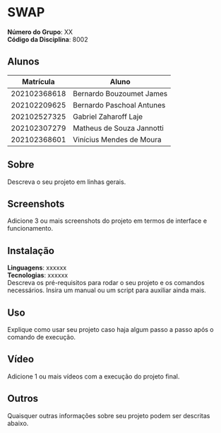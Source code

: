 # SWAP

**Número do Grupo**: XX<br>
**Código da Disciplina**: 8002<br>

## Alunos
|Matrícula | Aluno |
| -- | -- |
| 202102368618 | Bernardo Bouzoumet James |
| 202102209625 | Bernardo Paschoal Antunes |
| 202102527325 | Gabriel Zaharoff Laje |
| 202102307279 | Matheus de Souza Jannotti |
| 202102368601 | Vinícius Mendes de Moura |

## Sobre 
Descreva o seu projeto em linhas gerais. 

## Screenshots
Adicione 3 ou mais screenshots do projeto em termos de interface e funcionamento.

## Instalação 
**Linguagens**: xxxxxx<br>
**Tecnologias**: xxxxxx<br>
Descreva os pré-requisitos para rodar o seu projeto e os comandos necessários.
Insira um manual ou um script para auxiliar ainda mais.

## Uso 
Explique como usar seu projeto caso haja algum passo a passo após o comando de execução.

## Vídeo
Adicione 1 ou mais vídeos com a execução do projeto final.

## Outros 
Quaisquer outras informações sobre seu projeto podem ser descritas abaixo.
